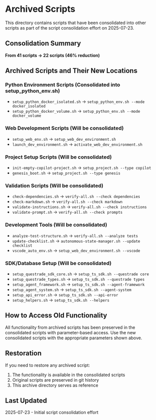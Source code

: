 # Archived Scripts

This directory contains scripts that have been consolidated into other scripts as part of the script consolidation effort on 2025-07-23.

## Consolidation Summary

**From 41 scripts → 22 scripts (46% reduction)**

## Archived Scripts and Their New Locations

### Python Environment Scripts (Consolidated into setup_python_env.sh)
- `setup_python_docker_isolated.sh` → `setup_python_env.sh --mode docker_isolated`
- `setup_python_docker_volume.sh` → `setup_python_env.sh --mode docker_volume`

### Web Development Scripts (Will be consolidated)
- `setup_web_env.sh` → `setup_web_dev_environment.sh`
- `launch_dev_environment.sh` → `activate_web_dev_environment.sh`

### Project Setup Scripts (Will be consolidated)
- `init-empty-copilot-project.sh` → `setup_project.sh --type copilot`
- `genesis_boot.sh` → `setup_project.sh --type genesis`

### Validation Scripts (Will be consolidated)
- `check-dependencies.sh` → `verify-all.sh --check dependencies`
- `check-markdown.sh` → `verify-all.sh --check markdown`
- `validate-instructions.sh` → `verify-all.sh --check instructions`
- `validate-prompt.sh` → `verify-all.sh --check prompts`

### Development Tools (Will be consolidated)
- `analyze-test-structure.sh` → `verify-all.sh --analyze tests`
- `update-checklist.sh` → `autonomous-state-manager.sh --update checklist`
- `vscode_auto_env.sh` → `setup_web_dev_environment.sh --vscode`

### SDK/Database Setup (Will be consolidated)
- `setup_questrade_sdk_core.sh` → `setup_ts_sdk.sh --questrade core`
- `setup_questrade_types.sh` → `setup_ts_sdk.sh --questrade types`
- `setup_agent_framework.sh` → `setup_ts_sdk.sh --agent-framework`
- `setup_agent_system.sh` → `setup_ts_sdk.sh --agent-system`
- `setup_api_error.sh` → `setup_ts_sdk.sh --api-error`
- `setup_helpers.sh` → `setup_ts_sdk.sh --helpers`

## How to Access Old Functionality

All functionality from archived scripts has been preserved in the consolidated scripts with parameter-based access. Use the new consolidated scripts with the appropriate parameters shown above.

## Restoration

If you need to restore any archived script:
1. The functionality is available in the consolidated scripts
2. Original scripts are preserved in git history
3. This archive directory serves as reference

## Last Updated
2025-07-23 - Initial script consolidation effort
